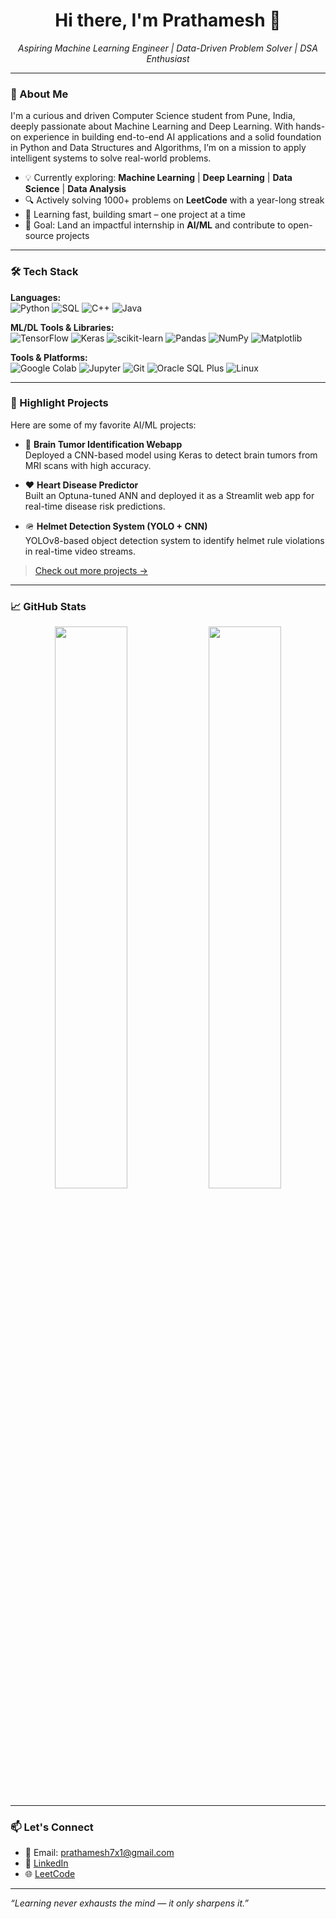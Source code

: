 <h1 align="center">Hi there, I'm Prathamesh 👋</h1>

<p align="center">
  <i>Aspiring Machine Learning Engineer | Data-Driven Problem Solver | DSA Enthusiast</i>
</p>

---

### 🚀 About Me

I'm a curious and driven Computer Science student from Pune, India, deeply passionate about Machine Learning and Deep Learning. With hands-on experience in building end-to-end AI applications and a solid foundation in Python and Data Structures and Algorithms, I’m on a mission to apply intelligent systems to solve real-world problems.

- 💡 Currently exploring: **Machine Learning** | **Deep Learning** | **Data Science** | **Data Analysis**
- 🔍 Actively solving 1000+ problems on **LeetCode** with a year-long streak
- 🧠 Learning fast, building smart – one project at a time
- 🎯 Goal: Land an impactful internship in **AI/ML** and contribute to open-source projects

---

### 🛠️ Tech Stack

**Languages:**  
![Python](https://img.shields.io/badge/-Python-333?style=flat&logo=python) ![SQL](https://img.shields.io/badge/-SQL-333?style=flat&logo=mysql) ![C++](https://img.shields.io/badge/-C++-333?style=flat&logo=c%2B%2B) ![Java](https://img.shields.io/badge/-Java-333?style=flat&logo=java)

**ML/DL Tools & Libraries:**  
![TensorFlow](https://img.shields.io/badge/-TensorFlow-333?style=flat&logo=tensorflow) ![Keras](https://img.shields.io/badge/-Keras-333?style=flat&logo=keras) ![scikit-learn](https://img.shields.io/badge/-Scikit--Learn-333?style=flat&logo=scikit-learn) ![Pandas](https://img.shields.io/badge/-Pandas-333?style=flat&logo=pandas) ![NumPy](https://img.shields.io/badge/-NumPy-333?style=flat&logo=numpy) ![Matplotlib](https://img.shields.io/badge/-Matplotlib-333?style=flat)

**Tools & Platforms:**  
![Google Colab](https://img.shields.io/badge/-Colab-333?style=flat&logo=googlecolab) ![Jupyter](https://img.shields.io/badge/-Jupyter-333?style=flat&logo=jupyter) ![Git](https://img.shields.io/badge/-Git-333?style=flat&logo=git) ![Oracle SQL Plus](https://img.shields.io/badge/-SQLPlus-333?style=flat) ![Linux](https://img.shields.io/badge/-Linux-333?style=flat&logo=linux)

---

### 📌 Highlight Projects

Here are some of my favorite AI/ML projects:

- 🧠 **Brain Tumor Identification Webapp**  
  Deployed a CNN-based model using Keras to detect brain tumors from MRI scans with high accuracy.

- ❤️ **Heart Disease Predictor**  
  Built an Optuna-tuned ANN and deployed it as a Streamlit web app for real-time disease risk predictions.

- 🪖 **Helmet Detection System (YOLO + CNN)**  
  YOLOv8-based object detection system to identify helmet rule violations in real-time video streams.

> [Check out more projects →](https://github.com/RealPratham21?tab=repositories)

---

### 📈 GitHub Stats

<p align="center">
  <img src="https://github-readme-stats.vercel.app/api?username=RealPratham21&show_icons=true&theme=github_dark" width="48%" />
  <img src="https://github-readme-streak-stats.herokuapp.com/?user=RealPratham21&theme=github-dark" width="48%" />
</p>

---

### 📫 Let's Connect

- 📧 Email: prathamesh7x1@gmail.com  
- 💼 [LinkedIn](https://www.linkedin.com/in/prathamesh-bhamare-7480b52b2/)  
- 🌐 [LeetCode](https://leetcode.com/prathamesh7x1/)  

---

_“Learning never exhausts the mind — it only sharpens it.”_

